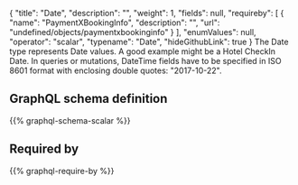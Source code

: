 {
  "title": "Date",
  "description": "",
  "weight": 1,
  "fields": null,
  "requireby": [
    {
      "name": "PaymentXBookingInfo",
      "description": "",
      "url": "undefined/objects/paymentxbookinginfo"
    }
  ],
  "enumValues": null,
  "operator": "scalar",
  "typename": "Date",
  "hideGithubLink": true
}
The Date type represents Date values. A good example might be a Hotel CheckIn Date.
In queries or mutations, DateTime fields have to be specified in ISO 8601 format with enclosing double quotes: "2017-10-22".
## GraphQL schema definition

{{% graphql-schema-scalar %}}

## Required by

{{% graphql-require-by %}}
